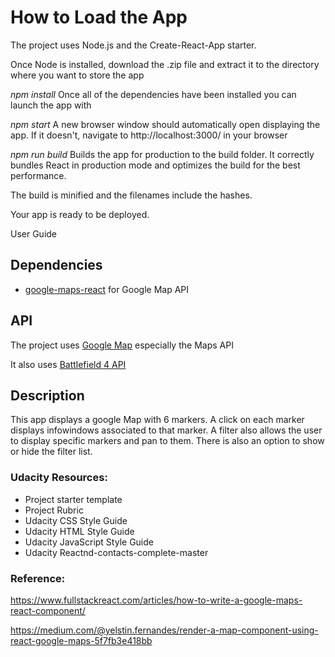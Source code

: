 # How to Load the App
The project uses Node.js and the Create-React-App starter.

Once Node is installed, download the .zip file and extract it to the directory where you want to store the app

*npm install*
Once all of the dependencies have been installed you can launch the app with

*npm start*
A new browser window should automatically open displaying the app. If it doesn't, navigate to http://localhost:3000/ in your browser

*npm run build*
Builds the app for production to the build folder.
It correctly bundles React in production mode and optimizes the build for the best performance.

The build is minified and the filenames include the hashes.

Your app is ready to be deployed.

User Guide
## Dependencies

- [google-maps-react](https://github.com/fullstackreact/google-maps-react)
for Google Map API

## API

The project uses [Google Map](https://developers.google.com/maps/documentation/)
especially the Maps API

It also uses [Battlefield 4 API](https://bf4stats.com/api)

## Description

This app displays a google Map with 6 markers. A click on each marker displays
infowindows associated to that marker. A filter also allows the user to
display specific markers and pan to them.  There is also an option to show or hide the filter list.

### Udacity Resources:
* Project starter template
* Project Rubric
* Udacity CSS Style Guide
* Udacity HTML Style Guide
* Udacity JavaScript Style Guide
* Udacity Reactnd-contacts-complete-master

### Reference:
https://www.fullstackreact.com/articles/how-to-write-a-google-maps-react-component/

https://medium.com/@yelstin.fernandes/render-a-map-component-using-react-google-maps-5f7fb3e418bb
